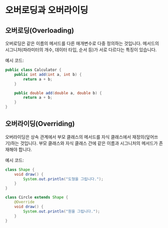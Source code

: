 # 오버로딩과 오버라이딩

## 오버로딩(Overloading)

오버로딩은 같은 이름의 메서드를 다른 매개변수로 다중 정의하는 것입니다. 메서드의 시그니처(파라미터의 개수, 데이터 타입, 순서 등)가 서로 다르다는 특징이 있습니다.

예시 코드:

```java
public class Calculator {
    public int add(int a, int b) {
        return a + b;
    }

    public double add(double a, double b) {
        return a + b;
    }
}
```

## 오버라이딩(Overriding)

오버라이딩은 상속 관계에서 부모 클래스의 메서드를 자식 클래스에서 재정의(덮어쓰기)하는 것입니다. 부모 클래스와 자식 클래스 간에 같은 이름과 시그니처의 메서드가 존재해야 합니다.

예시 코드:

```java
class Shape {
    void draw() {
        System.out.println("도형을 그립니다.");
    }
}

class Circle extends Shape {
    @Override
    void draw() {
        System.out.println("원을 그립니다.");
    }
}
```